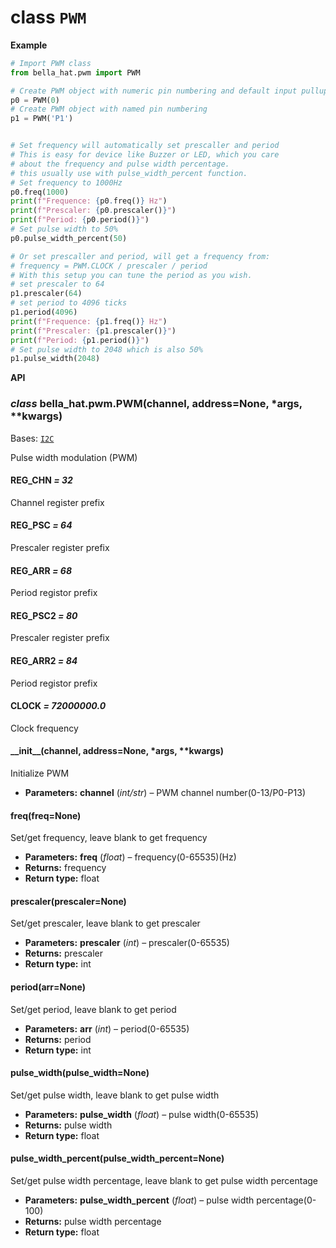 # class `PWM`

**Example**

```python
# Import PWM class
from bella_hat.pwm import PWM

# Create PWM object with numeric pin numbering and default input pullup enabled
p0 = PWM(0)
# Create PWM object with named pin numbering
p1 = PWM('P1')


# Set frequency will automatically set prescaller and period
# This is easy for device like Buzzer or LED, which you care
# about the frequency and pulse width percentage.
# this usually use with pulse_width_percent function.
# Set frequency to 1000Hz
p0.freq(1000)
print(f"Frequence: {p0.freq()} Hz")
print(f"Prescaler: {p0.prescaler()}")
print(f"Period: {p0.period()}")
# Set pulse width to 50%
p0.pulse_width_percent(50)

# Or set prescaller and period, will get a frequency from:
# frequency = PWM.CLOCK / prescaler / period
# With this setup you can tune the period as you wish.
# set prescaler to 64
p1.prescaler(64)
# set period to 4096 ticks
p1.period(4096)
print(f"Frequence: {p1.freq()} Hz")
print(f"Prescaler: {p1.prescaler()}")
print(f"Period: {p1.period()}")
# Set pulse width to 2048 which is also 50%
p1.pulse_width(2048)
```

**API**

### *class* bella_hat.pwm.PWM(channel, address=None, \*args, \*\*kwargs)

Bases: [`I2C`](api_i2c.md#bella_hat.i2c.I2C)

Pulse width modulation (PWM)

#### REG_CHN *= 32*

Channel register prefix

#### REG_PSC *= 64*

Prescaler register prefix

#### REG_ARR *= 68*

Period registor prefix

#### REG_PSC2 *= 80*

Prescaler register prefix

#### REG_ARR2 *= 84*

Period registor prefix

#### CLOCK *= 72000000.0*

Clock frequency

#### \_\_init_\_(channel, address=None, \*args, \*\*kwargs)

Initialize PWM

* **Parameters:**
  **channel** (*int/str*) – PWM channel number(0-13/P0-P13)

#### freq(freq=None)

Set/get frequency, leave blank to get frequency

* **Parameters:**
  **freq** (*float*) – frequency(0-65535)(Hz)
* **Returns:**
  frequency
* **Return type:**
  float

#### prescaler(prescaler=None)

Set/get prescaler, leave blank to get prescaler

* **Parameters:**
  **prescaler** (*int*) – prescaler(0-65535)
* **Returns:**
  prescaler
* **Return type:**
  int

#### period(arr=None)

Set/get period, leave blank to get period

* **Parameters:**
  **arr** (*int*) – period(0-65535)
* **Returns:**
  period
* **Return type:**
  int

#### pulse_width(pulse_width=None)

Set/get pulse width, leave blank to get pulse width

* **Parameters:**
  **pulse_width** (*float*) – pulse width(0-65535)
* **Returns:**
  pulse width
* **Return type:**
  float

#### pulse_width_percent(pulse_width_percent=None)

Set/get pulse width percentage, leave blank to get pulse width percentage

* **Parameters:**
  **pulse_width_percent** (*float*) – pulse width percentage(0-100)
* **Returns:**
  pulse width percentage
* **Return type:**
  float
